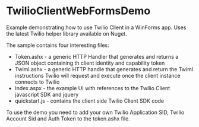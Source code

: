 # TwilioClientWebFormsDemo
Example demonstrating how to use Twilio Client in a WinForms app. Uses the latest Twilio helper library available on Nuget.

The sample contains four interesting files:

- Token.ashx - a generic HTTP Handler that generates and returns a JSON object containing th client identity and capability token
- Twiml.ashx - a generic HTTP handle that generates and return the Twiml instructions Twilio will request and execute once the client instance connects to Twilio
- Index.aspx - the example UI with references to the Twilio Client javascript SDK and jquery
- quickstart.js - contains the client side Twilio Client SDK code

To use the demo you need to add your own Twilio Application SID, Twilio Account Sid and Auth Token to the token.ashx file.
